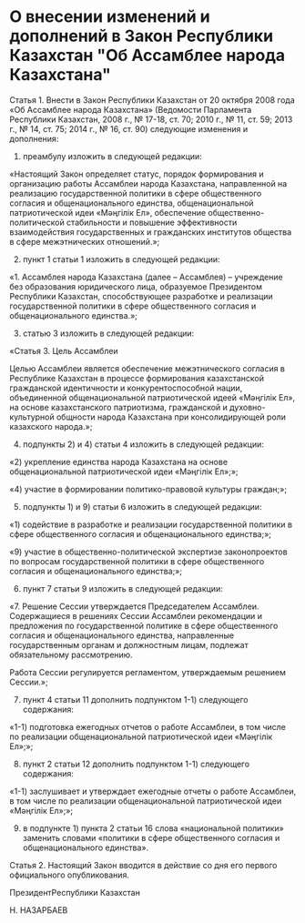 # О внесении изменений и дополнений в Закон Республики Казахстан "Об Ассамблее народа Казахстана"

Статья 1. Внести в Закон Республики Казахстан от 20 октября 2008 года «Об Ассамблее народа Казахстана» (Ведомости Парламента Республики Казахстан, 2008 г., № 17-18, ст. 70; 2010 г., № 11, ст. 59; 2013 г., № 14, ст. 75; 2014 г., № 16, ст. 90) следующие изменения и дополнения:

1) преамбулу изложить в следующей редакции:

«Настоящий Закон определяет статус, порядок формирования и организацию работы Ассамблеи народа Казахстана, направленной на реализацию государственной политики в сфере общественного согласия и общенационального единства, общенациональной патриотической идеи «Мәңгілік Ел», обеспечение общественно-политической стабильности и повышение эффективности взаимодействия государственных и гражданских институтов общества в сфере межэтнических отношений.»;

2) пункт 1 статьи 1 изложить в следующей редакции:

«1. Ассамблея народа Казахстана (далее – Ассамблея) – учреждение без образования юридического лица, образуемое Президентом Республики Казахстан, способствующее разработке и реализации государственной политики в сфере общественного согласия и общенационального единства.»;

3) статью 3 изложить в следующей редакции:

«Статья 3. Цель Ассамблеи

Целью Ассамблеи является обеспечение межэтнического согласия в Республике Казахстан в процессе формирования казахстанской гражданской идентичности и конкурентоспособной нации, объединенной общенациональной патриотической идеей «Мәңгілік Ел», на основе казахстанского патриотизма, гражданской и духовно-культурной общности народа Казахстана при консолидирующей роли казахского народа.»;

4) подпункты 2) и 4) статьи 4 изложить в следующей редакции:

«2) укрепление единства народа Казахстана на основе общенациональной патриотической идеи «Мәңгілік Ел»;»;

«4) участие в формировании политико-правовой культуры граждан;»;

5) подпункты 1) и 9) статьи 6 изложить в следующей редакции:

«1) содействие в разработке и реализации государственной политики в сфере общественного согласия и общенационального единства;»;

«9) участие в общественно-политической экспертизе законопроектов по вопросам государственной политики в сфере общественного согласия и общенационального единства;»;

6) пункт 7 статьи 9 изложить в следующей редакции:

«7. Решение Сессии утверждается Председателем Ассамблеи. Содержащиеся в решениях Сессии Ассамблеи рекомендации и предложения по государственной политике в сфере общественного согласия и общенационального единства, направленные государственным органам и должностным лицам, подлежат обязательному рассмотрению.

Работа Сессии регулируется регламентом, утверждаемым решением Сессии.»;

7) пункт 4 статьи 11 дополнить подпунктом 1-1) следующего содержания:

«1-1) подготовка ежегодных отчетов о работе Ассамблеи, в том числе по реализации общенациональной патриотической идеи «Мәңгілік Ел»;»;

8) пункт 2 статьи 12 дополнить подпунктом 1-1) следующего содержания:

«1-1) заслушивает и утверждает ежегодные отчеты о работе Ассамблеи, в том числе по реализации общенациональной патриотической идеи «Мәңгілік Ел»;»;

9) в подпункте 1) пункта 2 статьи 16 слова «национальной политики» заменить словами «политики в сфере общественного согласия и общенационального единства».

Статья 2. Настоящий Закон вводится в действие со дня его первого официального опубликования.

ПрезидентРеспублики Казахстан

Н. НАЗАРБАЕВ

